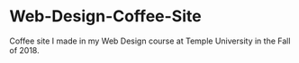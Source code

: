 # Web-Design-Coffee-Site
Coffee site I made in my Web Design course at Temple University in the Fall of 2018. 
